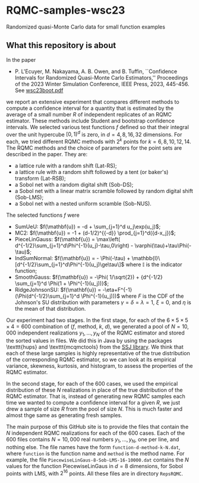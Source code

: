# RQMC-samples-wsc23
Randomized quasi-Monte Carlo data for small function examples

## What this repository is about
In the paper 

* P. L'Ecuyer, M. Nakayama, A. B. Owen, and B. Tuffin, ``Confidence Intervals for Randomized Quasi-Monte Carlo Estimators,'' Proceedings of the 2023 Winter Simulation Conference, IEEE Press, 2023, 445-456. 
  See [wsc23boot.pdf](https://www-labs.iro.umontreal.ca/~lecuyer/myftp/papers/wsc23boot-cor2024.pdf)

we report an extensive experiment that compares different methods to compute a confidence interval for a quantity that is estimated by the average of a small number $R$ of independent replicates of an RQMC estimator. These methods include Student and bootstrap confidence intervals. We selected various test functions $f$ defined so that their integral over the unit hypercube $[0,1)^d$ is zero, in $d = 4, 8, 16, 32$ dimensions. For each, we tried different RQMC methods with $2^k$ points for $k = 6, 8, 10, 12, 14$. The RQMC methods and the choice of parameters for the point sets are described in the paper. They are: 
* a lattice rule with a random shift (Lat-RS);
* a lattice rule with a random shift followed by a tent (or baker's) transform (Lat-RSB);
* a Sobol net with a random digital shift (Sob-DS);
* a Sobol net with a linear matrix scramble followed by random digital shift (Sob-LMS);
* a Sobol net with a nested uniform scramble (Sob-NUS).
  
The selected functions $f$ were
* SumUeU:
  $f(\mathbf{u}) = -d + \sum_{j=1}^d u_j\exp(u_j)$;
* MC2:
  $f(\mathbf{u}) = -1 + (d-1/2)^{{-d}} \prod_{j=1}^d({d-x_j})$;
* PieceLinGauss:
  $f(\mathbf{u}) = \max\left( d^{-1/2}\sum_{j=1}^d\Phi^{-1}(u_j)-\tau,0\right) - \varphi(\tau)+\tau\Phi(-\tau)$;
* IndSumNormal:
  $f(\mathbf{u}) = - \Phi(-\tau) + \mathbb{I}\[d^{-1/2}\sum_{j=1}^d\Phi^{-1}(u_j)\ge\tau\]$
  where $\mathbb{I}$ is the indicator function;
* SmoothGauss:
  $f(\mathbf{u}) = -\Phi( 1/\sqrt{2}) + {d^{-1/2} \sum_{j=1}^d \Phi(1 + \Phi^{-1}(u_j))}$;
* RidgeJohnsonSU:
  $f(\mathbf{u}) = -\eta+F^{-1}(\Phi(d^{-1/2}\sum_{j=1}^d \Phi^{-1}(u_j)))$
  where $F$ is the CDF of the Johnson's SU distribution with parameters
  $\gamma=\delta=\lambda=1$, $\xi=0$, and $\eta$ is the mean of that distribution.

Our experiment had two stages. In the first stage, for each of the $6\times 5\times 5\times 4 = 600$ combination of ($f$, method, $k$, $d$), 
we generated a pool of $N = 10,000$ independent realizations $y_1, \ldots, y_N$ of the RQMC estimator and stored the sorted values in files.
We did this in Java by using the packages \texttt{hups} and \texttt{mcqmctools} from the 
[SSJ library](https://github.com/umontreal-simul/ssj). We think that each of these large samples is highly representative of the true 
distribution of the corresponding RQMC estimator, so we can look at its empirical variance, skewness, kurtosis, and histogram,
to assess the properties of the RQMC estimator.

In the second stage, for each of the 600 cases, we used the empirical distribution of these $N$ realizations 
in place of the true distribution of the RQMC estimator. That is, instead of generating new RQMC samples each time
we wanted to compute a confidence interval for a given $R$, we just drew a sample of size $R$ from the pool of size $N$.
This is much faster and almost thge same as generating fresh samples. 

The main purpose of this GitHub site is to provide the files that contain the $N$ independent RQMC realizations for each
of the 600 cases.  Each of the 600 files contains $N = 10,000$ real numbers $y_1, \ldots, y_N$, one per line, and nothing else.
The file names have the form `function-d-method-k-N.dat`, where `function` is the function name and `method` is the method name.
For example, the file `PiecewiseLinGaus-8-Sob-LMS-16-10000.dat` contains the $N$ values for the function PiecewiseLinGaus in $d=8$ dimensions,
for Sobol points with LMS, with $2^{16}$ points.  All these files are in directory `RepsRQMC`.

